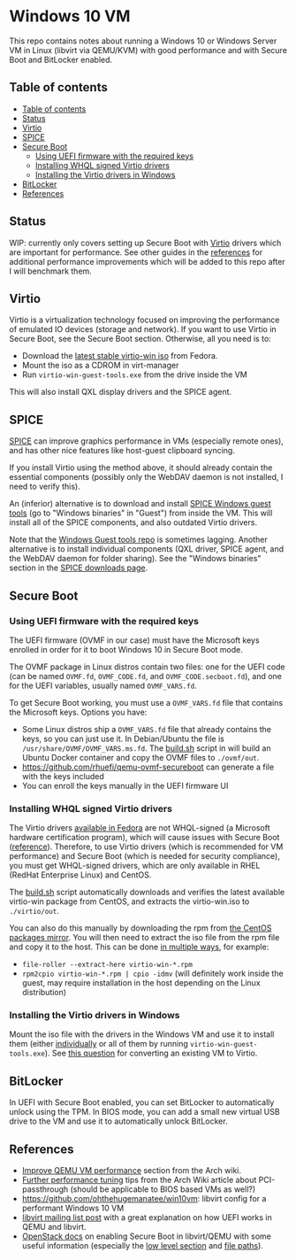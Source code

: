 # Windows 10 VM

This repo contains notes about running a Windows 10 or Windows Server VM in
Linux (libvirt via QEMU/KVM) with good performance and with Secure Boot and
BitLocker enabled.

## Table of contents

- [Table of contents](#table-of-contents)
- [Status](#status)
- [Virtio](#virtio)
- [SPICE](#spice)
- [Secure Boot](#secure-boot)
  - [Using UEFI firmware with the required keys](#using-uefi-firmware-with-the-required-keys)
  - [Installing WHQL signed Virtio drivers](#installing-whql-signed-virtio-drivers)
  - [Installing the Virtio drivers in Windows](#installing-the-virtio-drivers-in-windows)
- [BitLocker](#bitlocker)
- [References](#references)

## Status

WIP: currently only covers setting up Secure Boot with [Virtio](#virtio) drivers
which are important for performance. See other guides in the
[references](#references) for additional performance improvements which will be
added to this repo after I will benchmark them.

## Virtio

Virtio is a virtualization technology focused on improving the performance of
emulated IO devices (storage and network). If you want to use Virtio in Secure
Boot, see the Secure Boot section. Otherwise, all you need is to:

- Download the
  [latest stable virtio-win iso](https://fedorapeople.org/groups/virt/virtio-win/direct-downloads/stable-virtio/virtio-win.iso)
  from Fedora.
- Mount the iso as a CDROM in virt-manager
- Run `virtio-win-guest-tools.exe` from the drive inside the VM

This will also install QXL display drivers and the SPICE agent.

## SPICE

[SPICE](https://www.spice-space.org/spice-user-manual.html) can improve graphics
performance in VMs (especially remote ones), and has other nice features like
host-guest clipboard syncing.

If you install Virtio using the method above, it should already contain the
essential components (possibly only the WebDAV daemon is not installed, I need
to verify this).

An (inferior) alternative is to download and install
[SPICE Windows guest tools](https://www.spice-space.org/download.html) (go to
"Windows binaries" in "Guest") from inside the VM. This will install all of the
SPICE components, and also outdated Virtio drivers.

Note that the
[Windows Guest tools repo](https://gitlab.freedesktop.org/spice/win32/spice-nsis)
is sometimes lagging. Another alternative is to install individual components
(QXL driver, SPICE agent, and the WebDAV daemon for folder sharing). See the
"Windows binaries" section in the
[SPICE downloads page](https://www.spice-space.org/download.html).

## Secure Boot

### Using UEFI firmware with the required keys

The UEFI firmware (OVMF in our case) must have the Microsoft keys enrolled in
order for it to boot Windows 10 in Secure Boot mode.

The OVMF package in Linux distros contain two files: one for the UEFI code (can
be named `OVMF.fd`, `OVMF_CODE.fd`, and `OVMF_CODE.secboot.fd`), and one for the
UEFI variables, usually named `OVMF_VARS.fd`.

To get Secure Boot working, you must use a `OVMF_VARS.fd` file that contains the
Microsoft keys. Options you have:

- Some Linux distros ship a `OVMF_VARS.fd` file that already contains the keys,
  so you can just use it. In Debian/Ubuntu the file is
  `/usr/share/OVMF/OVMF_VARS.ms.fd`. The [build.sh](./build.sh) script in will
  build an Ubuntu Docker container and copy the OVMF files to `./ovmf/out`.
- <https://github.com/rhuefi/qemu-ovmf-secureboot> can generate a file with the
  keys included
- You can enroll the keys manually in the UEFI firmware UI

### Installing WHQL signed Virtio drivers

The Virtio drivers
[available in Fedora](https://docs.fedoraproject.org/en-US/quick-docs/creating-windows-virtual-machines-using-virtio-drivers/index.html#virtio-win-direct-downloads)
are not WHQL-signed (a Microsoft hardware certification program), which will
cause issues with Secure Boot
([reference](https://teams.microsoft.com/l/message/19:c0b91625615749b7bab11ca6cacb4784@thread.skype/1590069755600?tenantId=72f988bf-86f1-41af-91ab-2d7cd011db47&groupId=5e84b409-683b-44b3-af81-a2900a48b8a7&parentMessageId=1589810528154&teamName=Microsoft%20%E2%9D%A4%20Linux&channelName=Windows%20VM%20tips%2C%20tricks%2C%20and%20help&createdTime=1590069755600)).
Therefore, to use Virtio drivers (which is recommended for VM performance) and
Secure Boot (which is needed for security compliance), you must get WHQL-signed
drivers, which are only available in RHEL (RedHat Enterprise Linux) and CentOS.

The [build.sh](./build.sh) script automatically downloads and verifies the
latest available virtio-win package from CentOS, and extracts the virtio-win.iso
to `./virtio/out`.

You can also do this manually by downloading the rpm from
[the CentOS packages mirror](http://mirror.centos.org/centos/8-stream/AppStream/x86_64/os/Packages).
You will then need to extract the iso file from the rpm file and copy it to the
host. This can be done
[in multiple ways](https://stackoverflow.com/questions/18787375/how-do-i-extract-the-contents-of-an-rpm),
for example:

- `file-roller --extract-here virtio-win-*.rpm`
- `rpm2cpio virtio-win-*.rpm | cpio -idmv` (will definitely work inside the
  guest, may require installation in the host depending on the Linux
  distribution)

### Installing the Virtio drivers in Windows

Mount the iso file with the drivers in the Windows VM and use it to install them
(either
[individually](https://access.redhat.com/documentation/en-us/red_hat_enterprise_linux/6/html/virtualization_host_configuration_and_guest_installation_guide/form-virtualization_host_configuration_and_guest_installation_guide-para_virtualized_drivers-mounting_the_image_with_virt_manager)
or all of them by running `virtio-win-guest-tools.exe`). See
[this question](https://superuser.com/q/1057959) for converting an existing VM
to Virtio.

## BitLocker

In UEFI with Secure Boot enabled, you can set BitLocker to automatically unlock
using the TPM. In BIOS mode, you can add a small new virtual USB drive to the VM
and use it to automatically unlock BitLocker.

## References

- [Improve QEMU VM performance](https://wiki.archlinux.org/index.php/QEMU#Improve_virtual_machine_performance)
  section from the Arch wiki.
- [Further performance tuning](https://wiki.archlinux.org/index.php/PCI_passthrough_via_OVMF#Performance_tuning)
  tips from the Arch Wiki article about PCI-passthrough (should be applicable to
  BIOS based VMs as well?)
- <https://github.com/ohthehugemanatee/win10vm>: libvirt config for a performant
  Windows 10 VM
- [libvirt mailing list post](https://www.redhat.com/archives/libvir-list/2019-January/msg01004.html)
  with a great explanation on how UEFI works in QEMU and libvirt.
- [OpenStack docs](https://specs.openstack.org/openstack/nova-specs/specs/train/approved/allow-secure-boot-for-qemu-kvm-guests.html)
  on enabling Secure Boot in libvirt/QEMU with some useful information
  (especially the
  [low level section](https://specs.openstack.org/openstack/nova-specs/specs/train/approved/allow-secure-boot-for-qemu-kvm-guests.html#low-level-background-on-different-kinds-of-ovmf-builds)
  and
  [file paths](https://specs.openstack.org/openstack/nova-specs/specs/train/approved/allow-secure-boot-for-qemu-kvm-guests.html#ovmf-binary-files-and-variable-store-vars-file-paths)).
